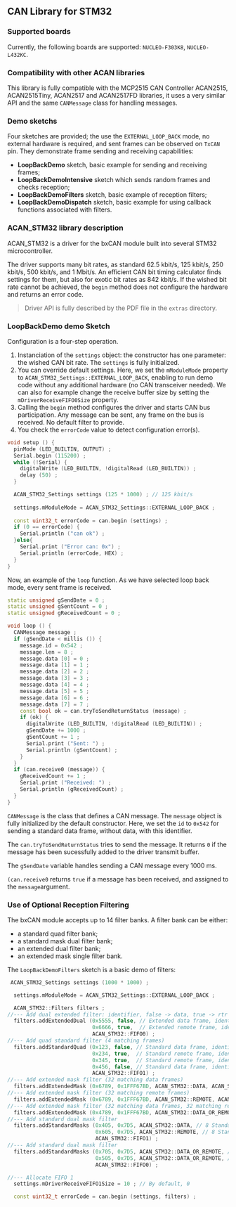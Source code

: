 ## CAN Library for STM32

### Supported boards

Currently, the following boards are supported: `NUCLEO-F303K8`, `NUCLEO-L432KC`.

### Compatibility with other ACAN libraries

This library is fully compatible with the MCP2515 CAN Controller ACAN2515, ACAN2515Tiny, ACAN2517 and ACAN2517FD libraries, it uses a very similar API and the same `CANMessage` class for handling messages.

### Demo sketchs

Four sketches are provided; the use the `EXTERNAL_LOOP_BACK` mode, no external hardware is required, and sent frames can be observed on `TxCAN` pin. They demonstrate frame sending and receiving capabilities:

* **LoopBackDemo** sketch, basic example for sending and receiving frames;
* **LoopBackDemoIntensive** sketch which sends random frames and checks reception;
* **LoopBackDemoFilters** sketch, basic example of reception filters;
* **LoopBackDemoDispatch** sketch, basic example for using callback functions associated with filters.


### ACAN_STM32 library description
ACAN_STM32 is a driver for the bxCAN module built into several STM32 microcontroller.

The driver supports many bit rates, as standard 62.5 kbit/s, 125 kbit/s, 250 kbit/s, 500 kbit/s, and 1 Mbit/s. An efficient CAN bit timing calculator finds settings for them, but also for exotic bit rates as 842 kbit/s. If the wished bit rate cannot be achieved, the `begin` method does not configure the hardware and returns an error code.

> Driver API is fully described by the PDF file in the `extras` directory.

### LoopBackDemo demo Sketch

Configuration is a four-step operation.

1. Instanciation of the `settings` object: the constructor has one parameter: the wished CAN bit rate. The `settings` is fully initialized.
2. You can override default settings. Here, we set the `mModuleMode` property to `ACAN_STM32_Settings::EXTERNAL_LOOP_BACK`, enabling to run demo code without any additional hardware (no CAN transceiver needed). We can also for example change the receive buffer size by setting the `mDriverReceiveFIFO0Size` property.
3. Calling the `begin` method configures the driver and starts CAN bus participation. Any message can be sent, any frame on the bus is received. No default filter to provide.
4. You check the `errorCode` value to detect configuration error(s).

```cpp
void setup () {
  pinMode (LED_BUILTIN, OUTPUT) ;
  Serial.begin (115200) ;
  while (!Serial) {
    digitalWrite (LED_BUILTIN, !digitalRead (LED_BUILTIN)) ;
    delay (50) ;
  }

  ACAN_STM32_Settings settings (125 * 1000) ; // 125 kbit/s
 
  settings.mModuleMode = ACAN_STM32_Settings::EXTERNAL_LOOP_BACK ;
  
  const uint32_t errorCode = can.begin (settings) ;
  if (0 == errorCode) {
    Serial.println ("can ok") ;
  }else{
    Serial.print ("Error can: 0x") ;
    Serial.println (errorCode, HEX) ;
  }
}
```

Now, an example of the `loop` function. As we have selected loop back mode, every sent frame is received.

```cpp
static unsigned gSendDate = 0 ;
static unsigned gSentCount = 0 ;
static unsigned gReceivedCount = 0 ;

void loop () {
  CANMessage message ;
  if (gSendDate < millis ()) {
    message.id = 0x542 ;
    message.len = 8 ;
    message.data [0] = 0 ;
    message.data [1] = 1 ;
    message.data [2] = 2 ;
    message.data [3] = 3 ;
    message.data [4] = 4 ;
    message.data [5] = 5 ;
    message.data [6] = 6 ;
    message.data [7] = 7 ;
    const bool ok = can.tryToSendReturnStatus (message) ;
    if (ok) {
      digitalWrite (LED_BUILTIN, !digitalRead (LED_BUILTIN)) ;
      gSendDate += 1000 ;
      gSentCount += 1 ;
      Serial.print ("Sent: ") ;
      Serial.println (gSentCount) ;
    }
  }
  if (can.receive0 (message)) {
    gReceivedCount += 1 ;
    Serial.print ("Received: ") ;
    Serial.println (gReceivedCount) ;
  }
}
```
`CANMessage` is the class that defines a CAN message. The `message` object is fully initialized by the default constructor. Here, we set the `id` to `0x542` for sending a standard data frame, without data, with this identifier.

The `can.tryToSendReturnStatus` tries to send the message. It returns `0` if the message has been sucessfully added to the driver transmit buffer.

The `gSendDate` variable handles sending a CAN message every 1000 ms.

`(can.receive0` returns `true` if a message has been received, and assigned to the `message`argument.

### Use of Optional Reception Filtering

The bxCAN module accepts up to 14 filter banks. A filter bank can be either:

* a standard quad filter bank;
* a standard mask dual filter bank;
* an extended dual filter bank;
* an extended mask single filter bank.

The `LoopBackDemoFilters` sketch is a basic demo of filters:

```cpp
 ACAN_STM32_Settings settings (1000 * 1000) ;

  settings.mModuleMode = ACAN_STM32_Settings::EXTERNAL_LOOP_BACK ;

  ACAN_STM32::Filters filters ;
//--- Add dual extended filter: identifier, false -> data, true -> rtr (2 matching frames)
  filters.addExtendedDual (0x5555, false, // Extended data frame, identifier 0x5555
                           0x6666, true,  // Extended remote frame, identifier 0x6666
                           ACAN_STM32::FIFO0) ;
//--- Add quad standard filter (4 matching frames)
  filters.addStandardQuad (0x123, false, // Standard data frame, identifier 0x123
                           0x234, true,  // Standard remote frame, identifier 0x234
                           0x345, true,  // Standard remote frame, identifier 0x345
                           0x456, false, // Standard data frame, identifier 0x456
                           ACAN_STM32::FIFO1) ;
//--- Add extended mask filter (32 matching data frames)
  filters.addExtendedMask (0x6789, 0x1FFF67BD, ACAN_STM32::DATA, ACAN_STM32::FIFO1) ;
//--- Add extended mask filter (32 matching remote frames)
  filters.addExtendedMask (0x6789, 0x1FFF67BD, ACAN_STM32::REMOTE, ACAN_STM32::FIFO0) ;
//--- Add extended mask filter (32 matching data frames, 32 matching remote frames)
  filters.addExtendedMask (0x4789, 0x1FFF67BD, ACAN_STM32::DATA_OR_REMOTE, ACAN_STM32::FIFO0) ;
//--- Add standard dual mask filter
  filters.addStandardMasks (0x405, 0x7D5, ACAN_STM32::DATA, // 8 Standard data frames
                            0x605, 0x7D5, ACAN_STM32::REMOTE, // 8 Standard remote frames
                            ACAN_STM32::FIFO1) ;
//--- Add standard dual mask filter
  filters.addStandardMasks (0x705, 0x7D5, ACAN_STM32::DATA_OR_REMOTE, // 4 Standard data frames, 4 Standard remote frames
                            0x505, 0x7D5, ACAN_STM32::DATA_OR_REMOTE, // 4 Standard data frames, 4 Standard remote frames
                            ACAN_STM32::FIFO0) ;

//--- Allocate FIFO 1
  settings.mDriverReceiveFIFO1Size = 10 ; // By default, 0

  const uint32_t errorCode = can.begin (settings, filters) ;
```
